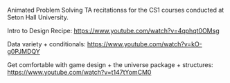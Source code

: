 Animated Problem Solving TA recitationss for the CS1 courses conducted at Seton Hall University.


Intro to Design Recipe: https://www.youtube.com/watch?v=4qphqt0OMsg

Data variety + conditionals: https://www.youtube.com/watch?v=kO-g0PJMDQY

Get comfortable with game design + the universe package + structures: https://www.youtube.com/watch?v=t147tYomCM0

